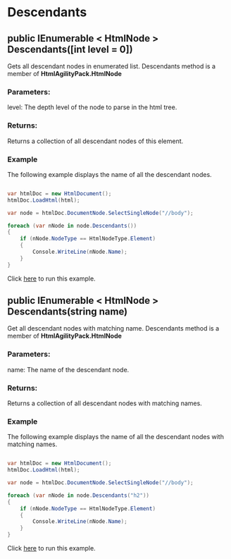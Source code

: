 # Descendants

## public IEnumerable < HtmlNode > Descendants([int level = 0])

Gets all descendant nodes in enumerated list. Descendants method is a member of **HtmlAgilityPack.HtmlNode**

### Parameters:

level: The depth level of the node to parse in the html tree.

### Returns:

Returns a collection of all descendant nodes of this element.

### Example

The following example displays the name of all the descendant nodes.

```csharp

var htmlDoc = new HtmlDocument();
htmlDoc.LoadHtml(html);

var node = htmlDoc.DocumentNode.SelectSingleNode("//body");

foreach (var nNode in node.Descendants())
{
    if (nNode.NodeType == HtmlNodeType.Element)
    {
        Console.WriteLine(nNode.Name);
    }
}

```

Click [here](https://dotnetfiddle.net/gygZsT) to run this example.

## public IEnumerable < HtmlNode > Descendants(string name)

Get all descendant nodes with matching name. Descendants method is a member of **HtmlAgilityPack.HtmlNode**

### Parameters:

name: The name of the descendant node.

### Returns:

Returns a collection of all descendant nodes with matching names.

### Example

The following example displays the name of all the descendant nodes with matching names.

```csharp

var htmlDoc = new HtmlDocument();
htmlDoc.LoadHtml(html);

var node = htmlDoc.DocumentNode.SelectSingleNode("//body");

foreach (var nNode in node.Descendants("h2"))
{
    if (nNode.NodeType == HtmlNodeType.Element)
    {
        Console.WriteLine(nNode.Name);
    }
}

```

Click [here](https://dotnetfiddle.net/1HYt4Q) to run this example.
